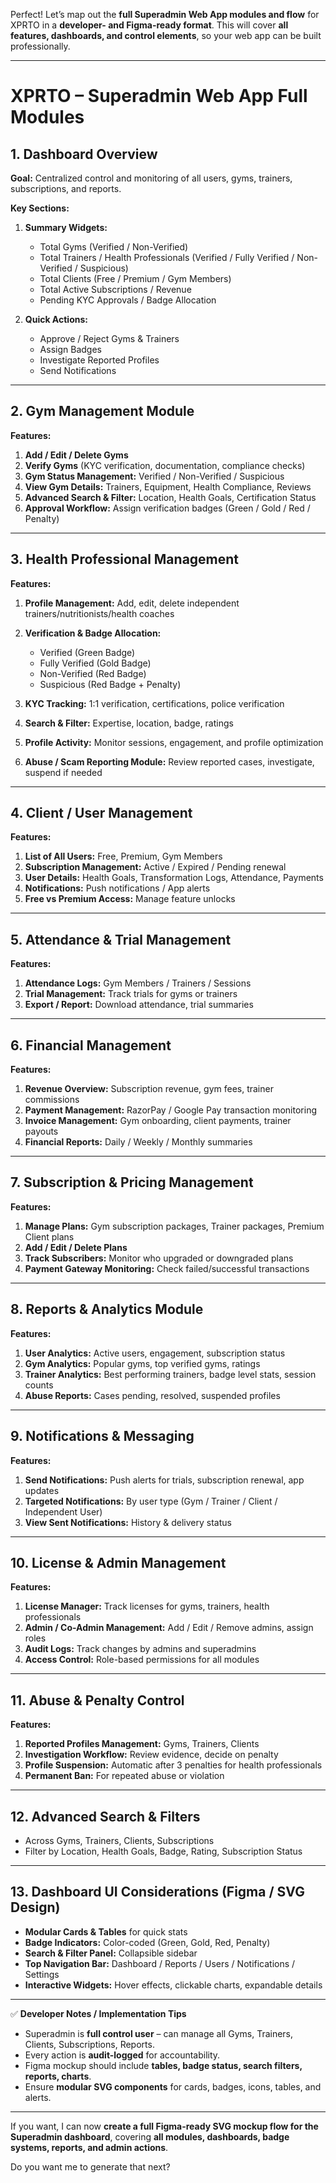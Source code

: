 Perfect! Let’s map out the **full Superadmin Web App modules and flow** for XPRTO in a **developer- and Figma-ready format**. This will cover **all features, dashboards, and control elements**, so your web app can be built professionally.

---

# **XPRTO – Superadmin Web App Full Modules**

## **1. Dashboard Overview**

**Goal:** Centralized control and monitoring of all users, gyms, trainers, subscriptions, and reports.

**Key Sections:**

1. **Summary Widgets:**

   * Total Gyms (Verified / Non-Verified)
   * Total Trainers / Health Professionals (Verified / Fully Verified / Non-Verified / Suspicious)
   * Total Clients (Free / Premium / Gym Members)
   * Total Active Subscriptions / Revenue
   * Pending KYC Approvals / Badge Allocation

2. **Quick Actions:**

   * Approve / Reject Gyms & Trainers
   * Assign Badges
   * Investigate Reported Profiles
   * Send Notifications

---

## **2. Gym Management Module**

**Features:**

1. **Add / Edit / Delete Gyms**
2. **Verify Gyms** (KYC verification, documentation, compliance checks)
3. **Gym Status Management:** Verified / Non-Verified / Suspicious
4. **View Gym Details:** Trainers, Equipment, Health Compliance, Reviews
5. **Advanced Search & Filter:** Location, Health Goals, Certification Status
6. **Approval Workflow:** Assign verification badges (Green / Gold / Red / Penalty)

---

## **3. Health Professional Management**

**Features:**

1. **Profile Management:** Add, edit, delete independent trainers/nutritionists/health coaches
2. **Verification & Badge Allocation:**

   * Verified (Green Badge)
   * Fully Verified (Gold Badge)
   * Non-Verified (Red Badge)
   * Suspicious (Red Badge + Penalty)
3. **KYC Tracking:** 1:1 verification, certifications, police verification
4. **Search & Filter:** Expertise, location, badge, ratings
5. **Profile Activity:** Monitor sessions, engagement, and profile optimization
6. **Abuse / Scam Reporting Module:** Review reported cases, investigate, suspend if needed

---

## **4. Client / User Management**

**Features:**

1. **List of All Users:** Free, Premium, Gym Members
2. **Subscription Management:** Active / Expired / Pending renewal
3. **User Details:** Health Goals, Transformation Logs, Attendance, Payments
4. **Notifications:** Push notifications / App alerts
5. **Free vs Premium Access:** Manage feature unlocks

---

## **5. Attendance & Trial Management**

**Features:**

1. **Attendance Logs:** Gym Members / Trainers / Sessions
2. **Trial Management:** Track trials for gyms or trainers
3. **Export / Report:** Download attendance, trial summaries

---

## **6. Financial Management**

**Features:**

1. **Revenue Overview:** Subscription revenue, gym fees, trainer commissions
2. **Payment Management:** RazorPay / Google Pay transaction monitoring
3. **Invoice Management:** Gym onboarding, client payments, trainer payouts
4. **Financial Reports:** Daily / Weekly / Monthly summaries

---

## **7. Subscription & Pricing Management**

**Features:**

1. **Manage Plans:** Gym subscription packages, Trainer packages, Premium Client plans
2. **Add / Edit / Delete Plans**
3. **Track Subscribers:** Monitor who upgraded or downgraded plans
4. **Payment Gateway Monitoring:** Check failed/successful transactions

---

## **8. Reports & Analytics Module**

**Features:**

1. **User Analytics:** Active users, engagement, subscription status
2. **Gym Analytics:** Popular gyms, top verified gyms, ratings
3. **Trainer Analytics:** Best performing trainers, badge level stats, session counts
4. **Abuse Reports:** Cases pending, resolved, suspended profiles

---

## **9. Notifications & Messaging**

**Features:**

1. **Send Notifications:** Push alerts for trials, subscription renewal, app updates
2. **Targeted Notifications:** By user type (Gym / Trainer / Client / Independent User)
3. **View Sent Notifications:** History & delivery status

---

## **10. License & Admin Management**

**Features:**

1. **License Manager:** Track licenses for gyms, trainers, health professionals
2. **Admin / Co-Admin Management:** Add / Edit / Remove admins, assign roles
3. **Audit Logs:** Track changes by admins and superadmins
4. **Access Control:** Role-based permissions for all modules

---

## **11. Abuse & Penalty Control**

**Features:**

1. **Reported Profiles Management:** Gyms, Trainers, Clients
2. **Investigation Workflow:** Review evidence, decide on penalty
3. **Profile Suspension:** Automatic after 3 penalties for health professionals
4. **Permanent Ban:** For repeated abuse or violation

---

## **12. Advanced Search & Filters**

* Across Gyms, Trainers, Clients, Subscriptions
* Filter by Location, Health Goals, Badge, Rating, Subscription Status

---

## **13. Dashboard UI Considerations (Figma / SVG Design)**

* **Modular Cards & Tables** for quick stats
* **Badge Indicators:** Color-coded (Green, Gold, Red, Penalty)
* **Search & Filter Panel:** Collapsible sidebar
* **Top Navigation Bar:** Dashboard / Reports / Users / Notifications / Settings
* **Interactive Widgets:** Hover effects, clickable charts, expandable details

---

✅ **Developer Notes / Implementation Tips**

* Superadmin is **full control user** – can manage all Gyms, Trainers, Clients, Subscriptions, Reports.
* Every action is **audit-logged** for accountability.
* Figma mockup should include **tables, badge status, search filters, reports, charts**.
* Ensure **modular SVG components** for cards, badges, icons, tables, and alerts.

---

If you want, I can now **create a full Figma-ready SVG mockup flow for the Superadmin dashboard**, covering **all modules, dashboards, badge systems, reports, and admin actions**.

Do you want me to generate that next?
